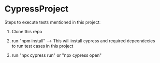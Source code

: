# CypressProject

Steps to execute tests mentioned in this project:

1. Clone this repo

2. run "npm install" --> This will install cypress and required depeendecies to run test cases in this project

3. run "npx cypress run" or "npx cypress open"